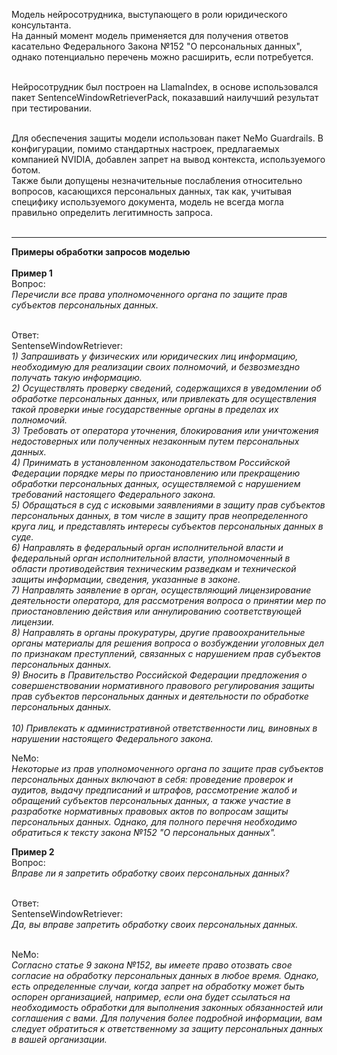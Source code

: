 Модель нейросотрудника, выступающего в роли юридического консультанта.<br>
На данный момент модель применяется для получения ответов касательно Федерального Закона №152 "О персональных данных", однако потенциально перечень можно расширить, если потребуется.<br><br>

Нейросотрудник был построен на LlamaIndex, в основе использовался пакет SentenceWindowRetrieverPack, показавший наилучший результат при тестировании.<br><br>

Для обеспечения защиты модели использован пакет NeMo Guardrails. В конфигурации, помимо стандартных настроек, предлагаемых компанией NVIDIA, добавлен запрет на вывод контекста, используемого ботом.<br>
Также были допущены незначительные послабления относительно вопросов, касающихся персональных данных, так как, учитывая специфику используемого документа, модель не всегда могла правильно определить легитимность запроса.<br><br>

---
**Примеры обработки запросов моделью**<br><br>
**Пример 1**<br>
Вопрос:<br>
_Перечисли все права уполномоченного органа по защите прав субъектов персональных данных._<br><br>

Ответ:<br>
SentenseWindowRetriever:<br>
_1) Запрашивать у физических или юридических лиц информацию, необходимую для реализации своих полномочий, и безвозмездно получать такую информацию.<br>
2) Осуществлять проверку сведений, содержащихся в уведомлении об обработке персональных данных, или привлекать для осуществления такой проверки иные государственные органы в пределах их полномочий.<br>
3) Требовать от оператора уточнения, блокирования или уничтожения недостоверных или полученных незаконным путем персональных данных.<br>
4) Принимать в установленном законодательством Российской Федерации порядке меры по приостановлению или прекращению обработки персональных данных, осуществляемой с нарушением требований настоящего Федерального закона.<br>
5) Обращаться в суд с исковыми заявлениями в защиту прав субъектов персональных данных, в том числе в защиту прав неопределенного круга лиц, и представлять интересы субъектов персональных данных в суде.<br>
6) Направлять в федеральный орган исполнительной власти и федеральный орган исполнительной власти, уполномоченный в области противодействия техническим разведкам и технической защиты информации, сведения, указанные в законе.<br>
7) Направлять заявление в орган, осуществляющий лицензирование деятельности оператора, для рассмотрения вопроса о принятии мер по приостановлению действия или аннулированию соответствующей лицензии.<br>
8) Направлять в органы прокуратуры, другие правоохранительные органы материалы для решения вопроса о возбуждении уголовных дел по признакам преступлений, связанных с нарушением прав субъектов персональных данных.<br>
9) Вносить в Правительство Российской Федерации предложения о совершенствовании нормативного правового регулирования защиты прав субъектов персональных данных и деятельности по обработке персональных данных.<br><br>
10) Привлекать к административной ответственности лиц, виновных в нарушении настоящего Федерального закона._

NeMo:<br>
_Некоторые из прав уполномоченного органа по защите прав субъектов персональных данных включают в себя: проведение проверок и аудитов, выдачу предписаний и штрафов, рассмотрение жалоб и обращений субъектов персональных данных, а также участие в разработке нормативных правовых актов по вопросам защиты персональных данных. Однако, для полного перечня необходимо обратиться к тексту закона №152 "О персональных данных"._<br>

**Пример 2**<br>
Вопрос:<br>
_Вправе ли я запретить обработку своих персональных данных?_<br><br>

Ответ:<br>
SentenseWindowRetriever:<br>
_Да, вы вправе запретить обработку своих персональных данных._<br><br>

NeMo:<br>
_Согласно статье 9 закона №152, вы имеете право отозвать свое согласие на обработку персональных данных в любое время. Однако, есть определенные случаи, когда запрет на обработку может быть оспорен организацией, например, если она будет ссылаться на необходимость обработки для выполнения законных обязанностей или соглашения с вами. Для получения более подробной информации, вам следует обратиться к ответственному за защиту персональных данных в вашей организации._
